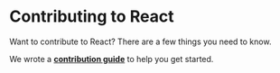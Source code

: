 # Contributing to React

Want to contribute to React? There are a few things you need to know.  

We wrote a **[contribution guide](https://facebook.github.io/react/contributing/how-to-contribute.html)** to help you get started.
